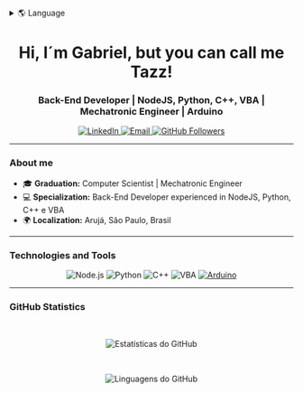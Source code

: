 <details>
<summary>🌎 Language</summary>
<br>
  
* en (Current)
* [pt-BR](./i18n/README-pt-BR.md)
  
</details>

<h1 align="center">Hi, I´m Gabriel, but you can call me Tazz!</h1>

<h3 align="center">Back-End Developer | NodeJS, Python, C++, VBA | Mechatronic Engineer | Arduino</h3>

<p align="center">
<a href="https://www.linkedin.com/in/gabriel-tazz" target="_blank">
    <img src="https://img.shields.io/badge/LinkedIn-0077B5?style=flat-square&logo=linkedin&logoColor=white" alt="LinkedIn">
  </a>
  <a href="mailto:gabriel.oliveira.tazz@gmail.com">
    <img src="https://img.shields.io/badge/Email-D14836?style=flat-square&logo=gmail&logoColor=white" alt="Email">
  </a>
  <a href="https://github.com/GTazz">
    <img src="https://img.shields.io/github/followers/GTazz?label=GitHub&style=flat-square" alt="GitHub Followers">
  </a>
</p>

---

### About me

- 🎓 **Graduation:** Computer Scientist | Mechatronic Engineer
- 💻 **Specialization:** Back-End Developer experienced in NodeJS, Python, C++ e VBA
- 🌍 **Localization:** Arujá, São Paulo, Brasil

---

### Technologies and Tools

<p align="center">
  <img src="https://img.shields.io/badge/Node.js-339933?style=flat-square&logo=nodedotjs&logoColor=white" alt="Node.js">
  <img src="https://img.shields.io/badge/Python-3776AB?style=flat-square&logo=python&logoColor=white" alt="Python">
  <img src="https://img.shields.io/badge/C++-00599C?style=flat-square&logo=c%2B%2B&logoColor=white" alt="C++">
  <img src="https://img.shields.io/badge/VBA-217346?style=flat-square&logo=microsoft-excel&logoColor=white" alt="VBA">
  <a href="https://www.arduino.cc/" target="_blank">
  <img src="https://img.shields.io/badge/Arduino-00979D?style=flat-square&logo=arduino&logoColor=white" alt="Arduino">
  </a>
</p>

---

### GitHub Statistics

<br>

<p align="center">
  <img src="https://github-readme-stats.vercel.app/api?username=GTazz&show_icons=true&theme=radical" alt="Estatísticas do GitHub">
</p>
<br>
<p align="center">
<img src="https://github-readme-stats.vercel.app/api/top-langs/?username=GTazz&layout=compact&langs_count=20" alt="Linguagens do GitHub">
</p>
